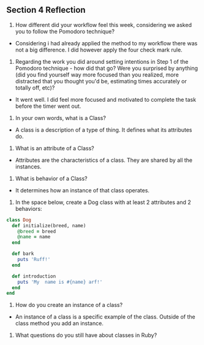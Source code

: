 ## Section 4 Reflection

1. How different did your workflow feel this week, considering we asked you to follow the Pomodoro technique?

  * Considering i had already applied the method to my workflow there was not a big difference. I did however apply the four check mark rule.  

1. Regarding the work you did around setting intentions in Step 1 of the Pomodoro technique - how did that go? Were you surprised by anything (did you find yourself way more focused than you realized, more distracted that you thought you'd be, estimating times accurately or totally off, etc)?

  * It went well. I did feel more focused and motivated to complete the task before the timer went out.

1. In your own words, what is a Class?

  * A class is a description of a type of thing. It defines what its attributes do.

1. What is an attribute of a Class?

  * Attributes are the characteristics of a class. They are shared by all the instances.

1. What is behavior of a Class?

  * It determines how an instance of that class operates.

1. In the space below, create a Dog class with at least 2 attributes and 2 behaviors:

```rb
class Dog
  def initialize(breed, name)
    @breed = breed
    @name = name
  end

  def bark
    puts 'Ruff!'
  end

  def introduction
    puts 'My  name is #{name} arf!'
  end
end


```

1. How do you create an instance of a class?

  * An instance of a class is a specific example of the class. Outside of the class method you add an instance.

1. What questions do you still have about classes in Ruby?
